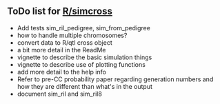 
## ToDo list for [R/simcross](http://github.com/kbroman/simcross)

- Add tests sim_ril_pedigree, sim_from_pedigree
- how to handle multiple chromosomes?
- convert data to R/qtl cross object
- a bit more detail in the ReadMe
- vignette to describe the basic simulation things
- vignette to describe use of plotting functions
- add more detail to the help info
- Refer to pre-CC probability paper regarding generation numbers and
  how they are different than what's in the output
- document sim_ril and sim_ril8
